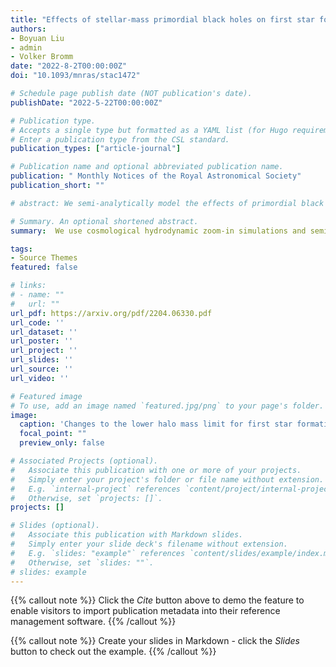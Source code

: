 ```yaml
---
title: "Effects of stellar-mass primordial black holes on first star formation"
authors:
- Boyuan Liu
- admin
- Volker Bromm
date: "2022-8-2T00:00:00Z"
doi: "10.1093/mnras/stac1472"

# Schedule page publish date (NOT publication's date).
publishDate: "2022-5-22T00:00:00Z"

# Publication type.
# Accepts a single type but formatted as a YAML list (for Hugo requirements).
# Enter a publication type from the CSL standard.
publication_types: ["article-journal"]

# Publication name and optional abbreviated publication name.
publication: " Monthly Notices of the Royal Astronomical Society"
publication_short: ""

# abstract: We semi-analytically model the effects of primordial black hole (PBH) accretion on the cosmic radiation background during the epoch of reionization (z larger than 6). PBHs in the intergalactic medium (IGM) and haloes, where star formation can occur, are considered. For stars with a mass larger than 25 solar mass, formed in suitable host haloes, we assume they quickly burn out and form stellar remnant black holes (SRBHs). These SRBHs, like PBHs, also accrete material, and are considered to have similar radiation feedback in the halo environment. To improve the background radiation estimation, we consider the impact of PBHs on structure formation, allowing a modified halo mass function. We consider the radiation feedback from a broad suite of black holes: PBHs, SRBHs, high-mass X-ray binaries (HMXBs), and supermassive black holes (SMBHs). The result shows that at z greater than 30, the radiation background energy density is generated by PBHs accreting in the IGM, whereas at lower redshifts, halo accretion dominates. We also dissect the total power density by modeling the accretion spectral energy distribution (SED) across different wavebands. In the UV band, we find that for PBH fraction in DM less than 1e-3, the H-ionizing and Lyman Alpha fluxes from PBH accretion feedback do not violate existing constraints on the timing of reionization, and on the effective Wouthuysen-Field coupling of the 21-cm spin temperature of neutral hydrogen to the IGM kinetic temperature. However, in the X-ray band, with the same abundance, PBHs contribute significantly and could explain the unresolved part of the cosmic X-ray background.

# Summary. An optional shortened abstract.
summary:  We use cosmological hydrodynamic zoom-in simulations and semi-analytical models to study the effects of primordial black holes (PBHs) on first star formation.

tags:
- Source Themes
featured: false

# links:
# - name: ""
#   url: ""
url_pdf: https://arxiv.org/pdf/2204.06330.pdf
url_code: ''
url_dataset: ''
url_poster: ''
url_project: ''
url_slides: ''
url_source: ''
url_video: ''

# Featured image
# To use, add an image named `featured.jpg/png` to your page's folder. 
image:
  caption: 'Changes to the lower halo mass limit for first star formation with respect to different PBH mass'
  focal_point: ""
  preview_only: false

# Associated Projects (optional).
#   Associate this publication with one or more of your projects.
#   Simply enter your project's folder or file name without extension.
#   E.g. `internal-project` references `content/project/internal-project/index.md`.
#   Otherwise, set `projects: []`.
projects: []

# Slides (optional).
#   Associate this publication with Markdown slides.
#   Simply enter your slide deck's filename without extension.
#   E.g. `slides: "example"` references `content/slides/example/index.md`.
#   Otherwise, set `slides: ""`.
# slides: example
---
```


{{% callout note %}}
Click the *Cite* button above to demo the feature to enable visitors to import publication metadata into their reference management software.
{{% /callout %}}

{{% callout note %}}
Create your slides in Markdown - click the *Slides* button to check out the example.
{{% /callout %}}
